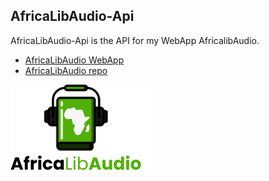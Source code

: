 ## AfricaLibAudio-Api

AfricaLibAudio-Api is the API for my WebApp AfricalibAudio.

- [AfricaLibAudio WebApp](https://moh7ven.github.io/AfricaLibAudio/)
- [AfricaLibAudio repo](https://github.com/Moh7ven/AfricaLibAudio.git)

![Logo](./assets/logo.png)
